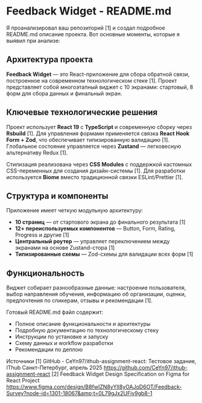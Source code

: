 # Feedback Widget - README.md

Я проанализировал ваш репозиторий [1] и создал подробное README.md описание проекта. Вот основные моменты, которые я выявил при анализе:

## Архитектура проекта

**Feedback Widget** — это React-приложение для сбора обратной связи, построенное на современном технологическом стеке [1]. Проект представляет собой многоэтапный виджет с 10 экранами: стартовый, 8 форм для сбора данных и финальный экран.

## Ключевые технологические решения

Проект использует **React 19** с **TypeScript** и современную сборку через **Rsbuild** [1]. Для управления формами применяется связка **React Hook Form + Zod**, что обеспечивает типизированную валидацию [1]. Глобальное состояние управляется через **Zustand** — легковесную альтернативу Redux [1].

Стилизация реализована через **CSS Modules** с поддержкой кастомных CSS-переменных для создания дизайн-системы [1]. Для разработки используется **Biome** вместо традиционной связки ESLint/Prettier [1].

## Структура и компоненты

Приложение имеет четкую модульную архитектуру:

- **10 страниц** — от стартового экрана до финального результата [1]
- **12+ переиспользуемых компонентов** — Button, Form, Rating, Progress и другие [1]
- **Центральный роутер** — управляет переключением между экранами на основе Zustand-стора [1]
- **Типизированные схемы** — Zod-схемы для валидации всех форм [1]

## Функциональность

Виджет собирает разнообразные данные: настроение пользователя, выбор направления обучения, информацию об организации, оценки, предпочтения по спикерам, отзывы и рекомендации [1].

Готовый README.md файл содержит:

- Полное описание функциональности и архитектуры
- Подробную документацию по технологическому стеку
- Инструкции по установке и запуску
- Схему данных и workflow разработки
- Рекомендации по деплою

Источники
[1] GitHub - CeYn97/ithub-assignment-react: Тестовое задание, IThub Санкт-Петербург, апрель 2025 https://github.com/CeYn97/ithub-assignment-react
[2] Feedback Widget Design Specification on Figma for React Project https://www.figma.com/design/B8fwIZN8yYlI8yOAJoD6OT/Feedback-Survey?node-id=1301-18067&amp;t=0L79gJx2UFjv9gb8-1

